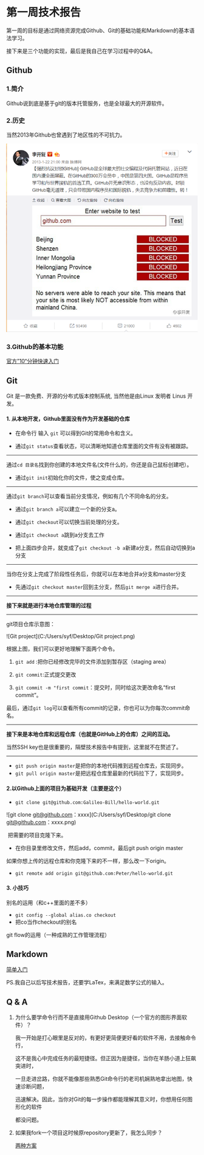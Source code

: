 #  第一周技术报告

第一周的目标是通过网络资源完成Github、Git的基础功能和Markdown的基本语法学习。

接下来是三个功能的实现，最后是我自己在学习过程中的Q&A。

## Github

### 1.简介

Github说到底是基于git的版本托管服务，也是全球最大的开源软件。

### 2.历史

当然2013年Github也曾遇到了地区性的不可抗力。

![Github-history](img/Github-history.png)

### 3.Github的基本功能

[官方”10“分钟快速入门](https://guides.github.com/activities/hello-world/)

## Git

Git 是一款免费、开源的分布式版本控制系统, 当然他是由Linux 发明者 Linus 开发。

#### 1. 从本地开发，Github里面没有作为开发基础的仓库

- 在命令行 输入 `git` 可以得到Git的常用命令和含义。

- 通过`git status`查看状态，可以清晰地知道仓库里面的文件有没有被跟踪。

- ----

  通过`cd 目录名`找到你创建的本地文件名(文件什么的，你还是自己鼠标创建吧）。

- 通过`git init`初始化你的文件，使之变成仓库。

- ----

  通过`git branch`可以查看当前分支情况，例如有几个不同命名的分支。

- 通过`git branch a`可以建立一个新的分支a。

- 通过`git checkout`可以切换当前处理的分支。

- 通过`git checkout a`跳到a分支去工作

- 把上面四步合并，就变成了`git checkout -b a`新建a分支，然后自动切换到a分支

- ----

  当你在分支上完成了阶段性任务后，你就可以在本地合并a分支和master分支

- 先通过`git checkout master`回到主分支，然后`git merge a`进行合并。

----

**接下来就是进行本地仓库管理的过程**

-------

git项目仓库示意图：

![Git project](C:/Users/syf/Desktop/Git project.png)

根据上图，我们可以更好地理解下面两个命令。

1. `git add` :把你已经修改完毕的文件添加到暂存区（staging area）


2. `git commit`:正式提交更改


3. `git commit -m "first commit`：提交时，同时给这次更改命名“first commit”。

最后，通过`git log`可以查看所有commit的记录，你也可以为你每次commit命名。

-----------------------------------------------

**接下来是本地仓库和远程仓库（也就是GitHub上的仓库）之间的互动。**

当然SSH key也是很重要的，隔壁技术报告中有提到，这里就不在赘述了。

--------------------------------

- `git push origin master`是把你的本地代码推到远程仓库去，实现同步。
- `git pull origin master`是把远程仓库里最新的代码拉下了，实现同步。





#### 2.以Github上面的项目为基础开发（主要是这个）

- `git clone git@github.com:Galileo-Bill/hello-world.git`

![git clone git@github.com：xxxx](C:/Users/syf/Desktop/git clone git@github.com：xxxx.png)

​	把需要的项目克隆下来。

- 在你目录里修改文件，然后add，commit，最后git push origin master

如果你想上传的远程仓库和你克隆下来的不一样，那么改一下origin。

- `git remote add origin git@github.com:Peter/hello-world.git`



#### 3.  小技巧

别名的运用（和c++里面的差不多）

- `git config --global alias.co checkout`
- 把co当作checkout的别名

git flow的运用（一种成熟的工作管理流程）



## Markdown

[简单入门](http://www.jianshu.com/p/q81RERV)

PS.我自己以后写技术报告，还要学LaTex，来满足数学公式的输入。

## Q & A

1. 为什么要学命令行而不是直接用Github Desktop（一个官方的图形界面软件）？

   ​	我一开始是打心眼里是反对的，有更好更简便更好看的软件不用，去接触命令行，

   这不是我心中完成任务的最短捷径。但正因为是捷径，当你在羊肠小道上狂飙突进时，

   一旦走进岔路，你就不能像那些熟悉Git命令行的老司机娴熟地拿出地图，快速诊断问题，

   迅速解决。因此，当你对Git的每一步操作都能理解其意义时，你想用任何图形化的软件

   都没问题。

2. 如果我fork一个项目这时候原repository更新了，我怎么同步？ 

   [两种方案](https://jinlong.github.io/2015/10/12/syncing-a-fork/)

   ​



